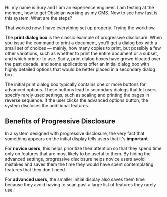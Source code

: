 Hi. my name is Sury and I am an experience engineer. I am testing at the moment, how to get Obsidian working as my CMS. 
Now to see how fast is this system. What are the steps?

That worked now. I have everything set up properly. Trying the workflow.

The **print dialog box** is the classic example of progressive disclosure. When you issue the command to print a document, you'll get a dialog box with a small set of choices — mainly, how many copies to print, but possibly a few other variations, such as whether to print the entire document or a subset, and which printer to use. Sadly, print dialog boxes have grown bloated over the past decade, and some applications offer an initial dialog box with highly detailed options that would be better placed in a secondary dialog box.

The initial print dialog box typically contains one or more buttons for advanced options. These buttons lead to secondary dialogs that let users specify rarely used settings, such as scaling and printing the pages in reverse sequence. If the user clicks the advanced options button, the system discloses the additional features.

## Benefits of Progressive Disclosure

In a system designed with progressive disclosure, the very fact that something appears on the initial display tells users that it's **important**.

For **novice users**, this helps prioritize their attention so that they spend time only on features that are most likely to be useful to them. By hiding the advanced settings, progressive disclosure helps novice users avoid mistakes and saves them the time they would have spent contemplating features that they don't need.

For **advanced users**, the smaller initial display also saves them time because they avoid having to scan past a large list of features they rarely use.